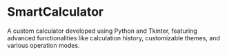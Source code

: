 # SmartCalculator
A custom calculator developed using Python and Tkinter, featuring advanced functionalities like calculation history, customizable themes, and various operation modes.
